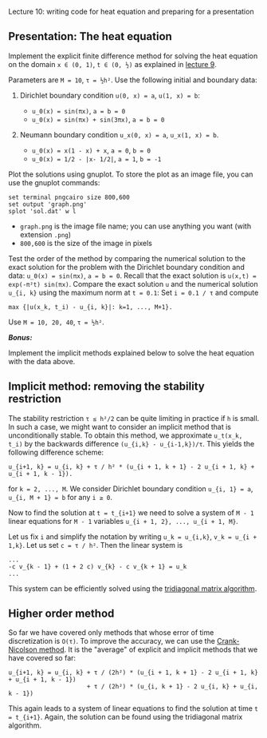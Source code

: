 Lecture 10: writing code for heat equation and preparing for a
presentation

## Presentation: The heat equation

Implement the explicit finite difference method for solving the heat
equation on the domain `x ∈ (0, 1)`, `t ∈ (0, ½)` as explained in
[lecture 9](https://github.com/rekka/intro-fortran-2016/tree/master/lec09).

Parameters are `M = 10`, `τ = ½h²`. Use the following initial and boundary data:

1. Dirichlet boundary condition `u(0, x) = a`, `u(1, x) = b`:

    - `u_0(x) = sin(πx)`, `a = b = 0`
    - `u_0(x) = sin(πx) + sin(3πx)`, `a = b = 0`

2. Neumann boundary condition `u_x(0, x) = a`, `u_x(1, x) = b`.

    - `u_0(x) = x(1 - x) + x`, `a = 0`,  `b = 0`
    - `u_0(x) = 1/2 - |x- 1/2|`, `a = 1`, `b = -1`

Plot the solutions using gnuplot. To store the plot as an image file, you can
use the gnuplot commands:

```gnuplot
set terminal pngcairo size 800,600
set output 'graph.png'
splot 'sol.dat' w l
```

- `graph.png` is the image file name; you can use anything you want
  (with extension `.png`)
- `800,600` is the size of the image in pixels


Test the order of the method by comparing the numerical solution to the
exact solution for the problem with the Dirichlet boundary condition and
data: `u_0(x) = sin(πx)`, `a = b = 0`.
Recall that the exact solution is `u(x,t) = exp(-π²t) sin(πx)`. Compare
the exact solution `u` and the numerical solution `u_{i, k}` using the
maximum norm at `t = 0.1`: Set `i = 0.1 / τ` and compute

```
max {|u(x_k, t_i) - u_{i, k}|: k=1, ..., M+1}.
```

Use `M = 10, 20, 40`, `τ = ½h²`.

___Bonus:___

Implement the implicit methods explained below to solve the heat
equation with the data above.

## Implicit method: removing the stability restriction

The stability restriction `τ ≤ h²/2` can be quite limiting in practice
if `h` is small. In such a case, we might want to consider an implicit
method that is unconditionally stable. To obtain this method, we
approximate `u_t(x_k, t_i)` by the backwards difference `(u_{i,k} -
u_{i-1,k})/τ`. This yields the following difference scheme:

```
u_{i+1, k} = u_{i, k} + τ / h² * (u_{i + 1, k + 1} - 2 u_{i + 1, k} + u_{i + 1, k - 1}).
```

for `k = 2, ..., M`.
We consider Dirichlet boundary condition `u_{i, 1} = a`, `u_{i, M + 1} =
b` for any `i ≥ 0`.

Now to find the solution at `t = t_{i+1}` we need to solve a system of
`M - 1` linear equations for `M - 1` variables `u_{i + 1, 2}, ..., u_{i + 1, M}`.

Let us fix `i` and simplify the notation by writing `u_k = u_{i,k}`,
`v_k = u_{i + 1,k}`. Let us set `c = τ / h²`. Then the linear system is

```
...
-c v_{k - 1} + (1 + 2 c) v_{k} - c v_{k + 1} = u_k
...
```

This system can be efficiently solved using the [tridiagonal matrix
algorithm](https://en.wikipedia.org/wiki/Tridiagonal_matrix_algorithm).

## Higher order method

So far we have covered only methods that whose error of time
discretization is `O(τ)`. To improve the accuracy, we can use the
[Crank-Nicolson
method](https://en.wikipedia.org/wiki/Crank%E2%80%93Nicolson_method). It
is the "average" of explicit and implicit methods that we have covered
so far:

```
u_{i+1, k} = u_{i, k} + τ / (2h²) * (u_{i + 1, k + 1} - 2 u_{i + 1, k} + u_{i + 1, k - 1})
                      + τ / (2h²) * (u_{i, k + 1} - 2 u_{i, k} + u_{i,  k - 1})
```

This again leads to a system of linear equations to find the solution at
time `t = t_{i+1}`. Again, the solution can be found using the
tridiagonal matrix algorithm.


